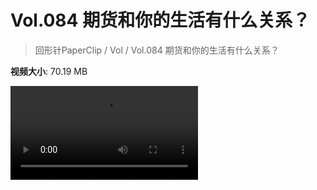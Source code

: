 # Vol.084 期货和你的生活有什么关系？

> 回形针PaperClip / Vol / Vol.084 期货和你的生活有什么关系？

**视频大小**: 70.19 MB

<div class="video"><video src="https://file.hsyhx.top/video/PaperClip/Vol/084.mp4" controls preload>🤔 您的浏览器不支持 video 标签</video></div>